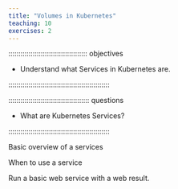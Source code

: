 ```yaml
---
title: "Volumes in Kubernetes"
teaching: 10
exercises: 2
---
```


::::::::::::::::::::::::::::::::::::::: objectives

- Understand what Services in Kubernetes are.

::::::::::::::::::::::::::::::::::::::::::::::::::

:::::::::::::::::::::::::::::::::::::::: questions

- What are Kubernetes Services?

::::::::::::::::::::::::::::::::::::::::::::::::::

Basic overview of a services

When to use a service

Run a basic web service with a web result. 
